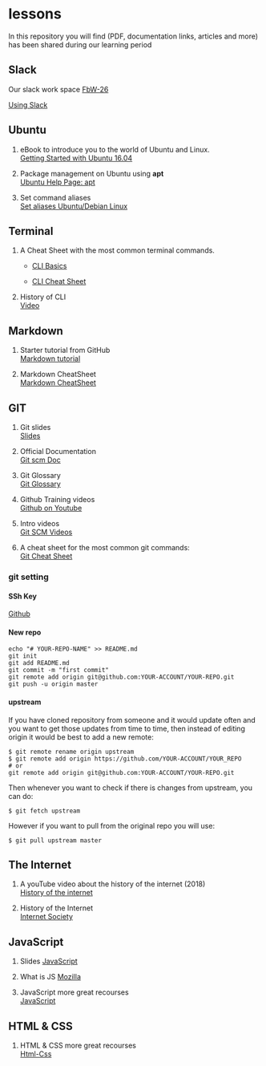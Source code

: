 # lessons

In this repository you will find (PDF, documentation links, articles and more) has been shared during our learning period

## Slack

Our slack work space
[FbW-26](https://Fbw-26.slack.com/)

[Using Slack](https://get.slack.help/hc/en-us/articles/202288908-Format-your-messages)

## Ubuntu

1. eBook to introduce you to the world of Ubuntu and Linux.  
   [Getting Started with Ubuntu 16.04](./ubuntu/Getting_Started_with_Ubuntu_16.04.pdf)

1. Package management on Ubuntu using **apt**  
   [Ubuntu Help Page: apt](https://help.ubuntu.com/lts/serverguide/apt.html.en)

1. Set command aliases  
   [Set aliases Ubuntu/Debian Linux](https://www.hostingadvice.com/how-to/set-command-aliases-linuxubuntudebian/)

## Terminal

1. A Cheat Sheet with the most common terminal commands.

   - [CLI Basics](https://github.com/hnsreeny/terminal)

   - [CLI Cheat Sheet](./terminal/CLI-Cheat-Sheet.pdf)

1. History of CLI  
   [Video](https://www.youtube.com/watch?v=4RPtJ9UyHS0&feature=youtu.be)

## Markdown

1. Starter tutorial from GitHub  
   [Markdown tutorial](https://www.markdowntutorial.com)

1. Markdown CheatSheet  
   [Markdown CheatSheet](https://guides.github.com/pdfs/markdown-cheatsheet-online.pdf)

## GIT

1. Git slides  
   [Slides ](https://github.com/hnsreeny/git/)

1. Official Documentation  
   [Git scm Doc](https://git-scm.com/doc)

1. Git Glossary  
   [Git Glossary](./git/glossary.md)

1. Github Training videos  
   [Github on Youtube](https://www.youtube.com/watch?v=noZnOSpcjYY&list=PLg7s6cbtAD15G8lNyoaYDuKZSKyJrgwB-&index=1)

1. Intro videos  
   [Git SCM Videos](https://git-scm.com/videos)

1. A cheat sheet for the most common git commands:  
   [Git Cheat Sheet](./git/git-cheatsheet-EN-grey.pdf)

### git setting

#### SSh Key

[Github](https://help.github.com/en/enterprise/2.15/user/articles/generating-a-new-ssh-key-and-adding-it-to-the-ssh-agent)

#### New repo

```
echo "# YOUR-REPO-NAME" >> README.md
git init
git add README.md
git commit -m "first commit"
git remote add origin git@github.com:YOUR-ACCOUNT/YOUR-REPO.git
git push -u origin master

```

#### upstream

If you have cloned repository from someone and it would update often and you want to get those updates from time to time, then instead of editing origin it would be best to add a new remote:

```
$ git remote rename origin upstream
$ git remote add origin https://github.com/YOUR-ACCOUNT/YOUR_REPO
# or
git remote add origin git@github.com:YOUR-ACCOUNT/YOUR-REPO.git
```

Then whenever you want to check if there is changes from upstream, you can do:

```
$ git fetch upstream
```

However if you want to pull from the original repo you will use:

```
$ git pull upstream master
```

## The Internet

1. A youTube video about the history of the internet (2018)  
   [History of the internet](https://www.youtube.com/watch?v=oNUl_9ZYA6w)

1. History of the Internet  
   [Internet Society](https://www.internetsociety.org/internet/history-internet/)

## JavaScript

1. Slides
   [JavaScript](https://github.com/hnsreeny/javaScript/blob/master/JavaScript.pdf)
1. What is JS
   [Mozilla](https://developer.mozilla.org/en-US/docs/Learn/JavaScript/First_steps/What_is_JavaScript)

1. JavaScript more great recourses  
   [JavaScript](https://github.com/FBw-26/lessons/blob/master/javaScript/README.md)

## HTML & CSS

1. HTML & CSS more great recourses  
   [Html-Css](html-css/README.md)
